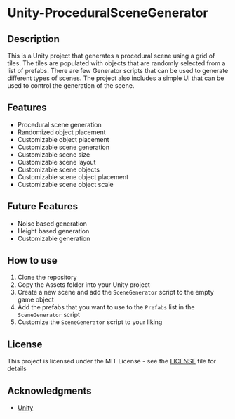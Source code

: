 # Unity-ProceduralSceneGenerator

## Description

This is a Unity project that generates a procedural scene using a grid of tiles. The tiles are populated with objects that are randomly selected from a list of prefabs. There are few Generator scripts that can be used to generate different types of scenes. The project also includes a simple UI that can be used to control the generation of the scene.

## Features

- Procedural scene generation
- Randomized object placement
- Customizable object placement
- Customizable scene generation
- Customizable scene size
- Customizable scene layout
- Customizable scene objects
- Customizable scene object placement
- Customizable scene object scale

## Future Features

- Noise based generation
- Height based generation
- Customizable generation

## How to use

1. Clone the repository
2. Copy the Assets folder into your Unity project
3. Create a new scene and add the `SceneGenerator` script to the empty game object
4. Add the prefabs that you want to use to the `Prefabs` list in the `SceneGenerator` script
5. Customize the `SceneGenerator` script to your liking

## License

This project is licensed under the MIT License - see the [LICENSE](LICENSE) file for details

## Acknowledgments

- [Unity](https://unity.com/)
